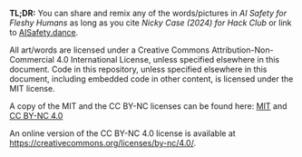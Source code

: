 **TL;DR:** You can share and remix any of the words/pictures in *AI Safety for Fleshy Humans* as long as you cite *Nicky Case (2024) for Hack Club* or link to [AISafety.dance](https://AISafety.dance).

All art/words are licensed under a Creative Commons Attribution-Non-Commercial 4.0 International License, unless specified elsewhere in this document. Code in this repository, unless specified elsewhere in this document, including embedded code in other content, is licensed under the MIT license.

A copy of the MIT and the CC BY-NC licenses can be found here: [MIT](https://github.com/hackclub/ai-safety-asdf/blob/main/licenses/MIT_LICENSE) and [CC BY-NC 4.0](https://github.com/hackclub/ai-safety-asdf/blob/main/licenses/LICENSE-CC-BY-NC)

An online version of the CC BY-NC 4.0 license is available at https://creativecommons.org/licenses/by-nc/4.0/.